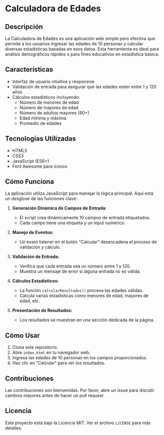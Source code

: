 # Calculadora de Edades

## Descripción
La Calculadora de Edades es una aplicación web simple pero efectiva que permite a los usuarios ingresar las edades de 10 personas y calcular diversas estadísticas basadas en esos datos. Esta herramienta es ideal para análisis demográficos rápidos o para fines educativos en estadística básica.

## Características
- Interfaz de usuario intuitiva y responsive
- Validación de entrada para asegurar que las edades estén entre 1 y 120 años
- Cálculos estadísticos incluyendo:
  - Número de menores de edad
  - Número de mayores de edad
  - Número de adultos mayores (60+)
  - Edad mínima y máxima
  - Promedio de edades

## Tecnologías Utilizadas
- HTML5
- CSS3
- JavaScript (ES6+)
- Font Awesome para iconos

## Cómo Funciona
La aplicación utiliza JavaScript para manejar la lógica principal. Aquí está un desglose de las funciones clave:

1. **Generación Dinámica de Campos de Entrada:**
   - El script crea dinámicamente 10 campos de entrada etiquetados.
   - Cada campo tiene una etiqueta y un input numérico.

2. **Manejo de Eventos:**
   - Un event listener en el botón "Calcular" desencadena el proceso de validación y cálculo.

3. **Validación de Entrada:**
   - Verifica que cada entrada sea un número entre 1 y 120.
   - Muestra un mensaje de error si alguna entrada no es válida.

4. **Cálculos Estadísticos:**
   - La función `calcularResultados()` procesa las edades válidas.
   - Calcula varias estadísticas como menores de edad, mayores de edad, etc.

5. **Presentación de Resultados:**
   - Los resultados se muestran en una sección dedicada de la página.

## Cómo Usar
1. Clona este repositorio.
2. Abre `index.html` en tu navegador web.
3. Ingresa las edades de 10 personas en los campos proporcionados.
4. Haz clic en "Calcular" para ver los resultados.

## Contribuciones
Las contribuciones son bienvenidas. Por favor, abre un issue para discutir cambios mayores antes de hacer un pull request.

## Licencia
Este proyecto está bajo la Licencia MIT. Ver el archivo `LICENSE` para más detalles.
